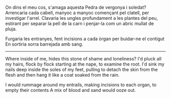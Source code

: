 On dins el meu cos, s'amaga aquesta
Pedra de vergonya i soledat? Arrencaria cada cabell,
manyoc a manyoc començant pel clatell, per investigar l'arrel.
Clavaria les ungles profundament a les plantes del peu, 
estirant per separar la pell de la carn
i penjar-la com un abric mullat de pluja.

Furgaria les entranyes, fent incisions a cada òrgan per buidar-ne el contigut
En sortiria sorra barrejada amb sang. 

---

Where inside of me, hides
this stone of shame and loneliness? I'd pluck all my hairs,
flock by flock starting at the nape, to examine the root. 
I'd sink my nails deep inside the soles of my feet,
pulling to detach the skin from the flesh
and then hang it like a coat soaked from the rain.

I would rummage around my entrails, making incisions to each organ, to empty their contents
A mix of blood and sand would ooze out. 